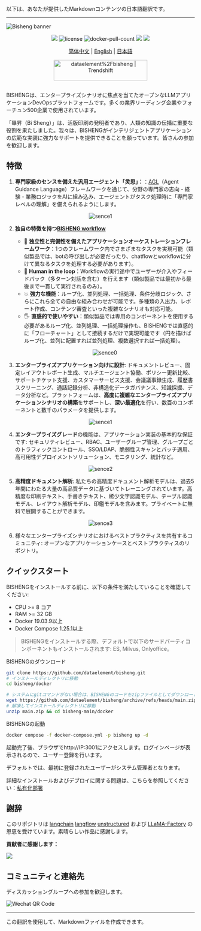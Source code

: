 以下は、あなたが提供したMarkdownコンテンツの日本語翻訳です。

---

<img src="https://dataelem.com/bs/face.png" alt="Bisheng banner">

<p align="center">
    <a href="https://dataelem.feishu.cn/wiki/ZxW6wZyAJicX4WkG0NqcWsbynde"><img src="https://img.shields.io/badge/docs-Wiki-brightgreen"></a>
    <img src="https://img.shields.io/github/license/dataelement/bisheng" alt="license"/>
    <img src="https://img.shields.io/docker/pulls/dataelement/bisheng-frontend" alt="docker-pull-count" />
    <a href=""><img src="https://img.shields.io/github/last-commit/dataelement/bisheng"></a>
    <a href="https://star-history.com/#dataelement/bisheng&Timeline"><img src="https://img.shields.io/github/stars/dataelement/bisheng?color=yellow"></a> 
</p>
<p align="center">
  <a href="./README_CN.md">简体中文</a> |
  <a href="./README.md">English</a> |
  <a href="./README_JPN.md">日本語</a>
</p>

<p align="center">
  <a href="https://trendshift.io/repositories/717" target="_blank"><img src="https://trendshift.io/api/badge/repositories/717" alt="dataelement%2Fbisheng | Trendshift" style="width: 250px; height: 55px;" width="250" height="55"/></a>
</p>
<div class="column" align="middle">
  <!-- <a href="https://bisheng.slack.com/join/shared_invite/"> -->
    <!-- <img src="https://img.shields.io/badge/Join-Slack-orange" alt="join-slack"/> -->
  </a>
  <!-- <img src="https://img.shields.io/github/license/bisheng-io/bisheng" alt="license"/> -->
  <!-- <img src="https://img.shields.io/docker/pulls/bisheng-io/bisheng" alt="docker-pull-count" /> -->
</div>

BISHENGは、エンタープライズシナリオに焦点を当てたオープンなLLMアプリケーションDevOpsプラットフォームです。多くの業界リーディング企業やフォーチュン500企業で使用されています。

「畢昇（Bi Sheng）」は、活版印刷の発明者であり、人類の知識の伝播に重要な役割を果たしました。我々は、BISHENGがインテリジェントアプリケーションの広範な実装に強力なサポートを提供できることを願っています。皆さんの参加を歓迎します。

## 特徴
1. **専門家級のセンスを備えた汎用エージェント「灵思」：**：[AGL](https://github.com/dataelement/AgentGuidanceLanguage)（Agent Guidance Language）フレームワークを通じて、分野の専門家の志向・経験・業務ロジックをAIに組み込み、エージェントがタスク処理時に「専門家レベルの理解」を備えられるようにします。  
<p align="center"><img src="https://dataelem.com/bs/Linsight.png" alt="sence1"></p>    

2. **独自の特徴を持つ[BISHENG workflow](https://dataelem.feishu.cn/wiki/R7HZwH5ZGiJUDrkHZXicA9pInif)**
   
   - 🧩 **独立性と完備性を備えたアプリケーションオーケストレーションフレームワーク**：1つのフレームワーク内でさまざまなタスクを実現可能（類似製品では、botの呼び出しが必要だったり、chatflowとworkflowに分けて異なるタスクを処理する必要があります）。
   - 🔄 **Human in the loop**：Workflowの実行途中でユーザーが介入やフィードバック（多ターン対話を含む）を行えます（類似製品では最初から最後まで一貫して実行されるのみ）。
   - 💥 **強力な機能**：ループ化、並列処理、一括処理、条件分岐ロジック、さらにこれら全ての自由な組み合わせが可能です。多種類の入出力、レポート作成、コンテンツ審査といった複雑なシナリオも対応可能。
   - 🖐️ **直感的で使いやすい**：類似製品では専用のコンポーネントを使用する必要があるループ化、並列処理、一括処理操作も、BISHENGでは直感的に「フローチャート」として接続するだけで実現可能です（円を描けばループ化、並列に配置すれば並列処理、複数選択すれば一括処理）。

   <p align="center"><img src="https://dataelem.com/bs/bisheng_workflow.png" alt="sence0"></p>
   
3. **エンタープライズアプリケーション向けに設計**: ドキュメントレビュー、固定レイアウトレポート生成、マルチエージェント協働、ポリシー更新比較、サポートチケット支援、カスタマーサービス支援、会議議事録生成、履歴書スクリーニング、通話記録分析、非構造化データガバナンス、知識採掘、データ分析など。プラットフォームは、**高度に複雑なエンタープライズアプリケーションシナリオの構築**をサポートし、**深い最適化**を行い、数百のコンポーネントと数千のパラメータを提供します。
<p align="center"><img src="https://dataelem.com/bs/chat.png" alt="sence1"></p>

4. **エンタープライズグレード**の機能は、アプリケーション実装の基本的な保証です: セキュリティレビュー、RBAC、ユーザーグループ管理、グループごとのトラフィックコントロール、SSO/LDAP、脆弱性スキャンとパッチ適用、高可用性デプロイメントソリューション、モニタリング、統計など。
<p align="center"><img src="https://dataelem.com/bs/pro.png" alt="sence2"></p>

5. **高精度ドキュメント解析**: 私たちの高精度ドキュメント解析モデルは、過去5年間にわたる大量の高品質データに基づいてトレーニングされています。高精度な印刷テキスト、手書きテキスト、稀少文字認識モデル、テーブル認識モデル、レイアウト解析モデル、印鑑モデルを含みます。プライベートに無料で展開することができます。
<p align="center"><img src="https://dataelem.com/bs/ocr.png" alt="sence3"></p>

6. 様々なエンタープライズシナリオにおけるベストプラクティスを共有するコミュニティ: オープンなアプリケーションケースとベストプラクティスのリポジトリ。


## クイックスタート

BISHENGをインストールする前に、以下の条件を満たしていることを確認してください:
- CPU >= 8 コア
- RAM >= 32 GB
- Docker 19.03.9以上
- Docker Compose 1.25.1以上

> BISHENGをインストールする際、デフォルトで以下のサードパーティコンポーネントもインストールされます: ES, Milvus, Onlyoffice。

BISHENGのダウンロード
```bash
git clone https://github.com/dataelement/bisheng.git
# インストールディレクトリに移動
cd bisheng/docker

# システムにgitコマンドがない場合は、BISHENGのコードをzipファイルとしてダウンロードできます。
wget https://github.com/dataelement/bisheng/archive/refs/heads/main.zip
# 解凍してインストールディレクトリに移動
unzip main.zip && cd bisheng-main/docker
```

BISHENGの起動
```bash
docker compose -f docker-compose.yml -p bisheng up -d
```

起動完了後、ブラウザでhttp://IP:3001にアクセスします。ログインページが表示されるので、ユーザー登録を行います。

デフォルトでは、最初に登録されたユーザーがシステム管理者となります。

詳細なインストールおよびデプロイに関する問題は、こちらを参照してください：[私有化部署](https://dataelem.feishu.cn/wiki/BSCcwKd4Yiot3IkOEC8cxGW7nPc)

## 謝辞
このリポジトリは [langchain](https://github.com/langchain-ai/langchain) [langflow](https://github.com/logspace-ai/langflow) [unstructured](https://github.com/Unstructured-IO/unstructured) および [LLaMA-Factory](https://github.com/hiyouga/LLaMA-Factory) の恩恵を受けています。素晴らしい作品に感謝します。

**貢献者に感謝します：**

<a href="https://github.com/dataelement/bisheng/graphs/contributors">
  <img src="https://contrib.rocks/image?repo=dataelement/bisheng" />
</a>

## コミュニティと連絡先
ディスカッショングループへの参加を歓迎します。

<img src="https://www.dataelem.com/nstatic/qrcode.png" alt="Wechat QR Code">

---

この翻訳を使用して、Markdownファイルを作成できます。
